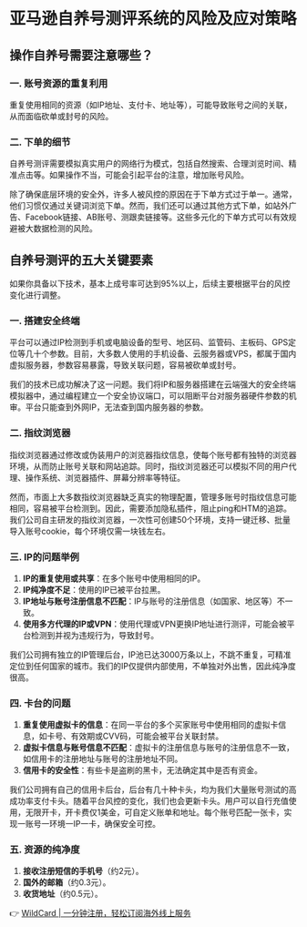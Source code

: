 # 亚马逊自养号测评系统的风险及应对策略

## 操作自养号需要注意哪些？

### 一. 账号资源的重复利用

重复使用相同的资源（如IP地址、支付卡、地址等），可能导致账号之间的关联，从而面临砍单或封号的风险。

### 二. 下单的细节

自养号测评需要模拟真实用户的网络行为模式，包括自然搜索、合理浏览时间、精准点击等。如果操作不当，可能会引起平台的注意，增加账号风险。

除了确保底层环境的安全外，许多人被风控的原因在于下单方式过于单一。通常，他们习惯仅通过关键词浏览下单。然而，我们还可以通过其他方式下单，如站外广告、Facebook链接、AB账号、测跟卖链接等。这些多元化的下单方式可以有效规避被大数据检测的风险。

## 自养号测评的五大关键要素

如果你具备以下技术，基本上成号率可达到95%以上，后续主要根据平台的风控变化进行调整。

### 一. 搭建安全终端

平台可以通过IP检测到手机或电脑设备的型号、地区码、监管码、主板码、GPS定位等几十个参数。目前，大多数人使用的手机设备、云服务器或VPS，都属于国内虚拟服务器，参数容易暴露，导致关联问题，容易被砍单或封号。

我们的技术已成功解决了这一问题。我们将IP和服务器搭建在云端强大的安全终端模拟器中，通过编程建立一个安全协议端口，可以阻断平台对服务器硬件参数的机审。平台只能查到外网IP，无法查到国内服务器的参数。

### 二. 指纹浏览器

指纹浏览器通过修改或伪装用户的浏览器指纹信息，使每个账号都有独特的浏览器环境，从而防止账号关联和网站追踪。同时，指纹浏览器还可以模拟不同的用户代理、操作系统、浏览器插件、屏幕分辨率等特征。

然而，市面上大多数指纹浏览器缺乏真实的物理配置，管理多账号时指纹信息可能相同，容易被平台检测到。因此，需要添加隐私插件，阻止ping和HTM的追踪。我们公司自主研发的指纹浏览器，一次性可创建50个环境，支持一键迁移、批量导入账号cookie，每个环境仅需一块钱左右。

### 三. IP的问题举例

1. **IP的重复使用或共享**：在多个账号中使用相同的IP。
2. **IP纯净度不足**：使用的IP已被平台拉黑。
3. **IP地址与账号注册信息不匹配**：IP与账号的注册信息（如国家、地区等）不一致。
4. **使用多方代理的IP或VPN**：使用代理或VPN更换IP地址进行测评，可能会被平台检测到并视为违规行为，导致封号。

我们公司拥有独立的IP管理后台，IP池已达3000万条以上，不跳不重复，可精准定位到任何国家的城市。我们的IP仅提供内部使用，不单独对外出售，因此纯净度很高。

### 四. 卡台的问题

1. **重复使用虚拟卡的信息**：在同一平台的多个买家账号中使用相同的虚拟卡信息，如卡号、有效期或CVV码，可能会被平台关联封禁。
2. **虚拟卡信息与账号信息不匹配**：虚拟卡的注册信息与账号的注册信息不一致，如信用卡的注册地址与账号的注册地址不同。
3. **信用卡的安全性**：有些卡是盗刷的黑卡，无法确定其中是否有资金。

我们公司拥有自己的信用卡后台，后台有几十种卡头，均为我们大量账号测试的高成功率支付卡头。随着平台风控的变化，我们也会更新卡头。用户可以自行充值使用，无限开卡，开卡费仅1美金，可自定义账单和地址。每个账号匹配一张卡，实现一账号一环境一IP一卡，确保安全可控。

### 五. 资源的纯净度

1. **接收注册短信的手机号**（约2元）。
2. **国外的邮箱**（约0.3元）。
3. **收货地址**（约0.5元）。

👉 [WildCard | 一分钟注册，轻松订阅海外线上服务](https://bbtdd.com/WildCard)